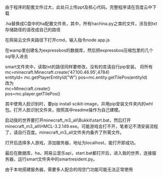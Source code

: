 由于程序的配套文件过大，此处只上传ppt及核心代码。完整程序请在百度云中下载  

.ha替换成C盘中的ha配置文件夹，其中，所有hachina.py之类的文件，涉及到txt存储路径的请改成自己的路径  

在网易云文件夹路径下打开cmd，输入指令node app.js  

在wamp里创建名为expressbos的数据库，然后把expressbos压缩包里的几个sql导入进去 

smart文件夹中，读取txt的路径同样要修改，没有的库请自行pip安装。 
将所有  
mc=minecraft.Minecraft.create('47.100.46.95',4784)  
entityId= mc.getPlayerEntityId("W")
pos=mc.entity.getTilePos(entityId)  
改为  
mc=Minecraft.create()  
pos=mc.player.getTilePos()  

其中使用人脸识别时，要pip install scikit-image，并用pip安装文件夹内的whl包。打开人脸识别文件夹，按照其中readme操作为自己建模。  

启动我的世界要打开minecraft_m3_all\Bukkit\start.bat，然后打开minecraft_m3_all\HMCL-3.2.149.exe。可能游戏会打不开，笔者记不清安装流程了，请自行百度。minecraft_m3_all文件夹内备齐了所需文件。  

打开后选择多人游戏，添加服务器，地址为localhost，能打开即成功。  

最后在数据库，ha，网易云音乐api，start.bat都打开后，进入我的世界，连接服务器，运行smart文件夹中的smartresident.py。  

由于本地搭建服务器，需要多人配合的闯空门功能可能无法正常使用  
